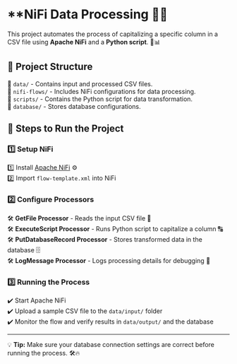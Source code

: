 
# **NiFi Data Processing 📝🔄

This project automates the process of capitalizing a specific column in a CSV file using **Apache NiFi** and a **Python script**. 🐍📊

## **📂 Project Structure**

📁 `data/` - Contains input and processed CSV files.  
📁 `nifi-flows/` - Includes NiFi configurations for data processing.  
📁 `scripts/` - Contains the Python script for data transformation.  
📁 `database/` - Stores database configurations.

## **🚀 Steps to Run the Project**

### **1️⃣ Setup NiFi**

1️⃣ Install [Apache NiFi](https://nifi.apache.org/) ⚙️  
2️⃣ Import `flow-template.xml` into NiFi

### **2️⃣ Configure Processors**

🛠️ **GetFile Processor** - Reads the input CSV file 📂  
🛠️ **ExecuteScript Processor** - Runs Python script to capitalize a column 🔠  
🛠️ **PutDatabaseRecord Processor** - Stores transformed data in the database 🗄️  
🛠️ **LogMessage Processor** - Logs processing details for debugging 📝

### **3️⃣ Running the Process**

✔️ Start Apache NiFi  
✔️ Upload a sample CSV file to the `data/input/` folder  
✔️ Monitor the flow and verify results in `data/output/` and the database

---

💡 **Tip:** Make sure your database connection settings are correct before running the process. 🛠️🔥

